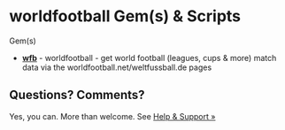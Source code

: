# worldfootball Gem(s) & Scripts


Gem(s)

- [**wfb**](wfb) - worldfootball - get world football (leagues, cups & more) match data via the worldfootball.net/weltfussball.de pages







## Questions? Comments?

Yes, you can. More than welcome.
See [Help & Support »](https://github.com/openfootball/help)

